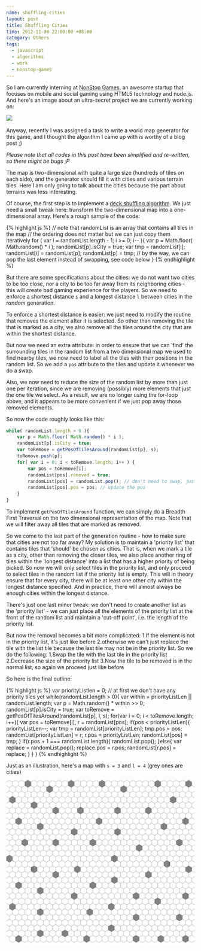 ```yaml
--- 
name: shuffling-cities
layout: post
title: Shuffling Cities
time: 2012-11-30 22:00:00 +08:00
category: Others
tags:
  - javascript
  - algorithms
  - work
  - nonstop-games
---
```

So I am currently interning at [NonStop Games](http://nonstop-games/), an awesome startup that focuses on mobile and social gaming using HTML5 technology and node.js. And here's an image about an ultra-secret project we are currently working on:

<a href="http://nonstop-games.com/2012/07/game-iv-reinventing-social-games"><img src="http://nonstop-games.com/wp-content/uploads/2012/06/game4.1.jpg" /></a>

Anyway, recently I was assigned a task to write a world map generator for this game, and I thought the algorithm I came up with is worthy of a blog post ;)

*Please note that all codes in this post have been simplified and re-written, so there might be bugs ;P*

The map is two-dimensional with quite a large size (hundreds of tiles on each side), and the generator should fill it with cities and various terrain tiles. Here I am only going to talk about the cities because the part about terrains was less interesting.

Of course, the first step is to implement a [deck shuffling algorithm](http://en.wikipedia.org/wiki/Fisher–Yates_shuffle). We just need a small tweak here: transform the two-dimensional map into a one-dimensional array. Here's a rough sample of the code:

{% highlight js %}
// note that randomList is an array that contains all tiles in the map
// the ordering does not matter but we can just copy them iteratively
for ( var i = randomList.length - 1; i >= 0; i-- ){
	var p = Math.floor( Math.random() * i );
	randomList[p].isCity = true;
	var tmp = randomList[i];
	randomList[i] = randomList[p];
	randomList[p] = tmp;
	// by the way, we can pop the last element instead of swapping, see code below
}
{% endhighlight %}

But there are some specifications about the cities: we do not want two cities to be too close, nor a city to be too far away from its neighboring cities - this will create bad gaming experience for the players. So we need to enforce a shortest distance `s` and a longest distance `l` between cities in the *random* generation.

To enforce a shortest distance is easier: we just need to modify the routine that removes the element after it is selected. So other than removing the tile that is marked as a city, we also remove all the tiles around the city that are within the shortest distance.

But now we need an extra attribute: in order to ensure that we can 'find' the surrounding tiles in the random list from a two dimensional map we used to find nearby tiles, we now need to label all the tiles with their positions in the random list. So we add a `pos` attribute to the tiles and update it whenever we do a swap. 

Also, we now need to reduce the size of the random list by more than just one per iteration, since we are removing (possibly) more elements that just the one tile we select. As a result, we are no longer using the for-loop above, and it appears to be more convenient if we just pop away those removed elements.

So now the code roughly looks like this:

~~~javascript
while( randomList.length > 0 ){
	var p = Math.floor( Math.random() * i );
	randomList[p].isCity = true;
	var toRemove = getPosOfTilesAround(randomList[p], s);
	toRemove.push(p);
	for( var i = 0; i < toRemove.length; i++ ) {
		var pos = toRemove[i];
		randomList[pos].removed = true;
		randomList[pos] = randomList.pop(); // don't need to swap, just pop the repeated item
		randomList[pos].pos = pos; // update the pos
	}
}
~~~

To implement `getPosOfTilesAround` function, we can simply do a Breadth First Traversal on the two dimensional representation of the map. Note that we will filter away all tiles that are marked as removed.

So we come to the last part of the generation routine - how to make sure that cities are not too far away? My solution is to maintain a 'priority list' that contains tiles that 'should' be chosen as cities. That is, when we mark a tile as a city, other than removing the closer tiles, we also place another ring of tiles within the 'longest distance' into a list that has a higher priority of being picked. So now we will only select tiles in the priority list, and only proceed to select tiles in the random list if the priority list is empty. This will in theory ensure that for every city, there will be at least one other city within the longest distance specified. And in practice, there will almost always be enough cities within the longest distance.

There's just one last minor tweak: we don't need to create another list as the 'priority list' - we can just place all the elements of the priority list at the front of the random list and maintain a 'cut-off point', i.e. the length of the priority list.

But now the removal becomes a bit more complicated:
1.If the element is not in the priority list, it's just like before
2.otherwise we can't just replace the tile with the list tile because the last tile may not be in the priority list. So we do the following:
	1.Swap the tile with the last tile in the priority list
	2.Decrease the size of the priority list
	3.Now the tile to be removed is in the normal list, so again we proceed just like before

So here is the final outline: 

{% highlight js %}
var priorityListlen = 0; // at first we don't have any priority tiles yet
while(randomList.length > 0){
	var within = priorityListLen || randomList.length;
	var p = Math.random() * within >> 0;
	randomList[p].isCity = true;
	var toRemove = getPosOfTilesAround(randomList[p], l, s);
	for(var i = 0; i < toRemove.length; i++){
		var pos = toRemove[i],
			r = randomList[pos];
		if(pos < priorityListLen){
			priorityListLen--;
			var tmp = randomList[priorityListLen];
			tmp.pos = pos;
			randomList[priorityListLen] = r;
			r.pos = priorityListLen;
			randomList[pos] = tmp;
		}
		if(r.pos + 1 === randomList.length){
			randomList.pop();
		}else{
			var replace = randomList.pop();
			replace.pos = r.pos;
			randomList[r.pos] = replace;
		}
	}
}
{% endhighlight %}

Just as an illustration, here's a map with `s = 3` and `l = 4` (grey ones are cities)

<img src='/images/world.png' class='center' />